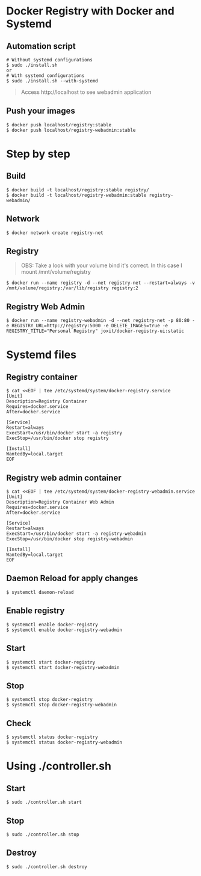 # Docker Registry with Docker and Systemd 
## Automation script
```
# Without systemd configurations
$ sudo ./install.sh
or
# With systemd configurations
$ sudo ./install.sh --with-systemd
```

> Access http://localhost to see webadmin application

## Push your images
```
$ docker push localhost/registry:stable
$ docker push localhost/registry-webadmin:stable
```

# Step by step
## Build
```
$ docker build -t localhost/registry:stable registry/
$ docker build -t localhost/registry-webadmin:stable registry-webadmin/
```
## Network
```
$ docker network create registry-net
```

## Registry
> OBS: Take a look with your volume bind it's correct. In this case I mount /mnt/volume/registry
```
$ docker run --name registry -d --net registry-net --restart=always -v /mnt/volume/registry:/var/lib/registry registry:2
```

## Registry Web Admin
```
$ docker run --name registry-webadmin -d --net registry-net -p 80:80 -e REGISTRY_URL=http://registry:5000 -e DELETE_IMAGES=true -e REGISTRY_TITLE="Personal Registry" joxit/docker-registry-ui:static
```

# Systemd files
## Registry container
```
$ cat <<EOF | tee /etc/systemd/system/docker-registry.service
[Unit]
Description=Registry Container
Requires=docker.service
After=docker.service

[Service]
Restart=always
ExecStart=/usr/bin/docker start -a registry
ExecStop=/usr/bin/docker stop registry

[Install]
WantedBy=local.target
EOF
```

## Registry web admin container
```
$ cat <<EOF | tee /etc/systemd/system/docker-registry-webadmin.service
[Unit]
Description=Registry Container Web Admin
Requires=docker.service
After=docker.service

[Service]
Restart=always
ExecStart=/usr/bin/docker start -a registry-webadmin
ExecStop=/usr/bin/docker stop registry-webadmin

[Install]
WantedBy=local.target
EOF
```

## Daemon Reload for apply changes
```
$ systemctl daemon-reload
```

## Enable registry
```
$ systemctl enable docker-registry 
$ systemctl enable docker-registry-webadmin
```

## Start
```
$ systemctl start docker-registry 
$ systemctl start docker-registry-webadmin
```

## Stop
```
$ systemctl stop docker-registry 
$ systemctl stop docker-registry-webadmin
```

## Check
```
$ systemctl status docker-registry 
$ systemctl status docker-registry-webadmin
```

# Using ./controller.sh
## Start
```
$ sudo ./controller.sh start
```

## Stop
```
$ sudo ./controller.sh stop
```

## Destroy
```
$ sudo ./controller.sh destroy
```
